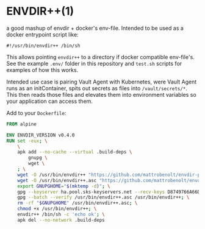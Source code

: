 # ENVDIR++(1)

a good mashup of envdir + docker's env-file. Intended to be used as a docker entrypoint script like:

```
#!/usr/bin/envdir++ /bin/sh
```

This allows pointing `envdir++` to a directory if docker compatible env-file's. See the example `.env/` folder in this repository and `test.sh` scripts for examples of how this works.

Intended use case is pairing Vault Agent with Kubernetes, were Vault Agent runs as an initContainer, spits out secrets as files into `/vault/secrets/*`. This then reads those files and elevates them into environment variables so your application can access them.

Add to your `Dockerfile`:

```Dockerfile
FROM alpine

ENV ENVDIR_VERSION v0.4.0
RUN set -eux; \
    \
    apk add --no-cache --virtual .build-deps \
        gnupg \
        wget \
    ; \
    wget -O /usr/bin/envdir++ "https://github.com/mattrobenolt/envdir-plusplus/releases/download/$ENVDIR_VERSION/envdir++-linux-amd64"; \
    wget -O /usr/bin/envdir++.asc "https://github.com/mattrobenolt/envdir-plusplus/releases/download/$ENVDIR_VERSION/envdir++-linux-amd64.asc"; \
    export GNUPGHOME="$(mktemp -d)"; \
    gpg --keyserver ha.pool.sks-keyservers.net --recv-keys D8749766A66DD714236A932C3B2D400CE5BBCA60; \
    gpg --batch --verify /usr/bin/envdir++.asc /usr/bin/envdir++; \
    rm -rf "$GNUPGHOME" /usr/bin/envdir++.asc; \
    chmod +x /usr/bin/envdir++; \
    envdir++ /bin/sh -c 'echo ok'; \
    apk del --no-network .build-deps
```

